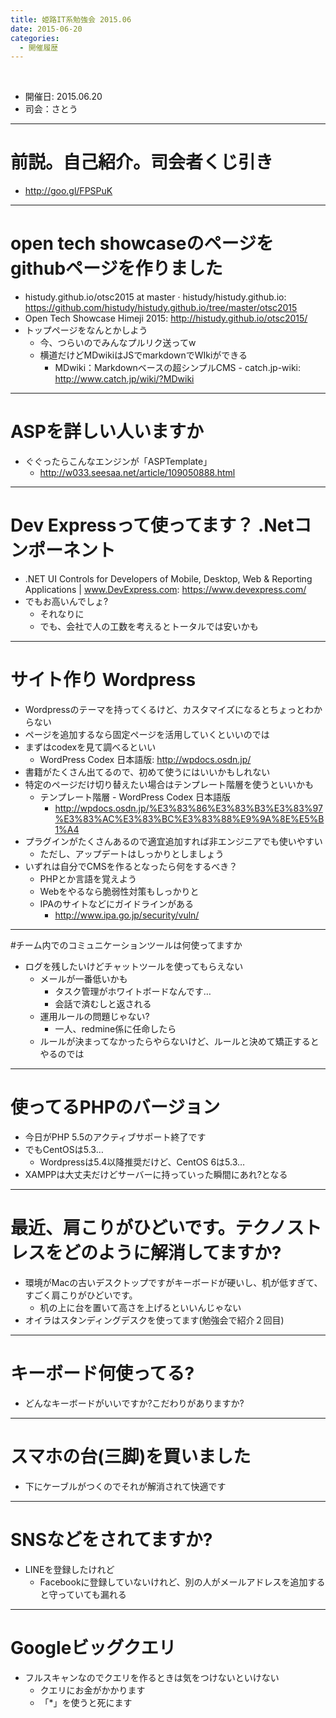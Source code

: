 ```yaml
---
title: 姫路IT系勉強会 2015.06
date: 2015-06-20
categories:
  - 開催履歴
---
```

﻿<!-- 姫路IT系勉強会 2015.06 log -->
<!-- https://docs.google.com/document/d/1m4xV61WX4cOYyJ4Ya3Lif9-SN7rdCLxDPZNmNHmxU0g/edit -->


* 開催日: 2015.06.20
* 司会：さとう


----------


# 前説。自己紹介。司会者くじ引き

* http://goo.gl/FPSPuK


----------


# open tech showcaseのページをgithubページを作りました

* histudy.github.io/otsc2015 at master · histudy/histudy.github.io: https://github.com/histudy/histudy.github.io/tree/master/otsc2015
* Open Tech Showcase Himeji 2015: http://histudy.github.io/otsc2015/
* トップページをなんとかしよう
	* 今、つらいのでみんなプルリク送ってw
	* 横道だけどMDwikiはJSでmarkdownでWIkiができる
		* MDwiki：Markdownベースの超シンプルCMS - catch.jp-wiki: http://www.catch.jp/wiki/?MDwiki


----------


# ASPを詳しい人いますか
* ぐぐったらこんなエンジンが「ASPTemplate」
	* http://w033.seesaa.net/article/109050888.html


----------


# Dev Expressって使ってます？ .Netコンポーネント

* .NET UI Controls for Developers of Mobile, Desktop, Web & Reporting Applications | www.DevExpress.com: https://www.devexpress.com/
* でもお高いんでしょ?
	* それなりに
	* でも、会社で人の工数を考えるとトータルでは安いかも


----------


# サイト作り Wordpress

* Wordpressのテーマを持ってくるけど、カスタマイズになるとちょっとわからない
* ページを追加するなら固定ページを活用していくといいのでは
* まずはcodexを見て調べるといい
	* WordPress Codex 日本語版: http://wpdocs.osdn.jp/
* 書籍がたくさん出てるので、初めて使うにはいいかもしれない
* 特定のページだけ切り替えたい場合はテンプレート階層を使うといいかも
	* テンプレート階層 - WordPress Codex 日本語版
		* http://wpdocs.osdn.jp/%E3%83%86%E3%83%B3%E3%83%97%E3%83%AC%E3%83%BC%E3%83%88%E9%9A%8E%E5%B1%A4
* プラグインがたくさんあるので適宜追加すれば非エンジニアでも使いやすい
	* ただし、アップデートはしっかりとしましょう
* いずれは自分でCMSを作るとなったら何をするべき？
	* PHPとか言語を覚えよう
	* Webをやるなら脆弱性対策もしっかりと
	* IPAのサイトなどにガイドラインがある
		* http://www.ipa.go.jp/security/vuln/


----------


#チーム内でのコミュニケーションツールは何使ってますか

* ログを残したいけどチャットツールを使ってもらえない
	* メールが一番低いかも
		* タスク管理がホワイトボードなんです…
		* 会話で済むしと返される
	* 運用ルールの問題じゃない?
		* 一人、redmine係に任命したら
	* ルールが決まってなかったらやらないけど、ルールと決めて矯正するとやるのでは


----------


# 使ってるPHPのバージョン

* 今日がPHP 5.5のアクティブサポート終了です
* でもCentOSは5.3…
	* Wordpressは5.4以降推奨だけど、CentOS 6は5.3…
* XAMPPは大丈夫だけどサーバーに持っていった瞬間にあれ?となる


----------


# 最近、肩こりがひどいです。テクノストレスをどのように解消してますか?

* 環境がMacの古いデスクトップですがキーボードが硬いし、机が低すぎて、すごく肩こりがひどいです。
	* 机の上に台を置いて高さを上げるといいんじゃない
* オイラはスタンディングデスクを使ってます(勉強会で紹介２回目)


----------


# キーボード何使ってる?

* どんなキーボードがいいですか?こだわりがありますか?


----------


# スマホの台(三脚)を買いました

* 下にケーブルがつくのでそれが解消されて快適です


----------


# SNSなどをされてますか?

* LINEを登録したけれど
	* Facebookに登録していないけれど、別の人がメールアドレスを追加すると守っていても漏れる


----------


# Googleビッグクエリ

* フルスキャンなのでクエリを作るときは気をつけないといけない
	* クエリにお金がかかります
	* 「*」を使うと死にます
